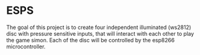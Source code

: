 # ESPS
The goal of this project is to create four independent illuminated (ws2812) disc with pressure sensitive inputs, that will interact with each other to play the game simon. Each of the disc will be controlled by the esp8266 microcontroller. 
